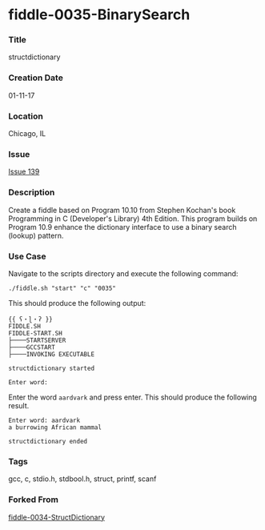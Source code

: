 fiddle-0035-BinarySearch
======

### Title

structdictionary


### Creation Date

01-11-17


### Location

Chicago, IL


### Issue

[Issue 139](https://github.com/bradyhouse/house/issues/139)


### Description

Create a fiddle based on Program 10.10 from Stephen Kochan's book Programming in C (Developer's Library) 4th Edition.  This program builds on Program 10.9 enhance the dictionary interface to use a binary search (lookup) pattern.


### Use Case

Navigate to the scripts directory and execute the following command:

    ./fiddle.sh "start" "c" "0035"
    
This should produce the following output:

    {{ ʕ・ɭ・ʔ }}
    FIDDLE.SH
    FIDDLE-START.SH
    ├────STARTSERVER
    ├────GCCSTART
    ├────INVOKING EXECUTABLE
    
    structdictionary started
    
    Enter word:

Enter the word `aardvark` and press enter.  This should produce the following result.

    Enter word: aardvark
    a burrowing African mammal
    
    structdictionary ended


### Tags

gcc, c, stdio.h, stdbool.h, struct, printf, scanf


### Forked From

[fiddle-0034-StructDictionary](../fiddle-0034-StructDictionary)
